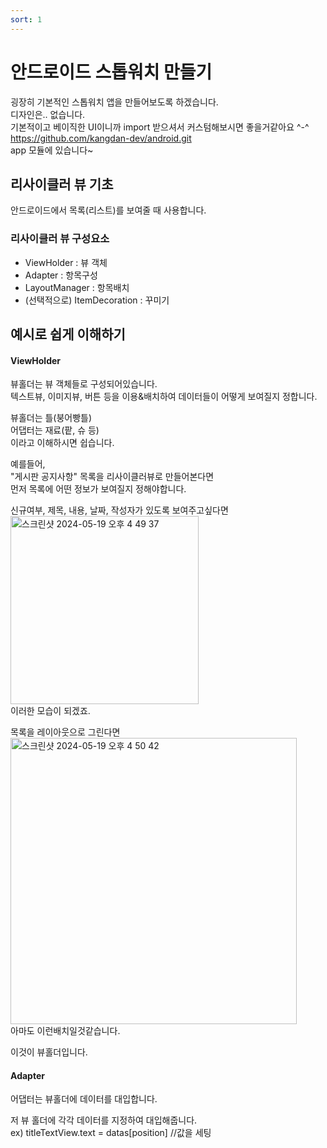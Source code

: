 ```yaml
---
sort: 1
---
```


# 안드로이드 스톱워치 만들기
굉장히 기본적인 스톱워치 앱을 만들어보도록 하겠습니다.   
디자인은.. 없습니다.     
기본적이고 베이직한 UI이니까 import 받으셔서 커스텀해보시면 좋을거같아요 ^-^   
https://github.com/kangdan-dev/android.git       
app 모듈에 있습니다~   




## 리사이클러 뷰 기초
안드로이드에서 목록(리스트)를 보여줄 때 사용합니다.

### 리사이클러 뷰 구성요소
- ViewHolder : 뷰 객체
- Adapter : 항목구성
- LayoutManager : 항목배치
- (선택적으로) ItemDecoration : 꾸미기    
              
          
            
## 예시로 쉽게 이해하기 
                  
#### ViewHolder
뷰홀더는 뷰 객체들로 구성되어있습니다.     
텍스트뷰, 이미지뷰, 버튼 등을 이용&배치하여 데이터들이 어떻게 보여질지 정합니다.    
     
뷰홀더는 틀(붕어빵틀)     
어댑터는 재료(팥, 슈 등)    
이라고 이해하시면 쉽습니다.     

예를들어,     
"게시판 공지사항" 목록을 리사이클러뷰로 만들어본다면    
먼저 목록에 어떤 정보가 보여질지 정해야합니다.    

신규여부, 제목, 내용, 날짜, 작성자가 있도록 보여주고싶다면    
<img width="301" alt="스크린샷 2024-05-19 오후 4 49 37" src="https://github.com/kangdan-dev/kangdan-dev.github.io/assets/17777689/c018b608-17ca-4bd8-ace4-3464a7686103">      
이러한 모습이 되겠죠. 

목록을 레이아웃으로 그린다면      
<img width="458" alt="스크린샷 2024-05-19 오후 4 50 42" src="https://github.com/kangdan-dev/kangdan-dev.github.io/assets/17777689/fed258da-f668-496c-8058-5db38fd21af2">      
아마도 이런배치일것같습니다.     

이것이 뷰홀더입니다.   

#### Adapter
어댑터는 뷰홀더에 데이터를 대입합니다.

저 뷰 홀더에 각각 데이터를 지정하여 대입해줍니다.     
ex) titleTextView.text = datas[position]     //값을 세팅 




